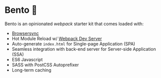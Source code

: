 # Bento 🍱

Bento is an opinionated *webpack* starter kit that comes loaded with:

- [Browsersync](https://www.browsersync.io/)
- Hot Module Reload w/ [Webpack Dev Server](https://github.com/webpack/webpack-dev-server)
- Auto-generate `index.html` for Single-page Application (SPA)
- Seamless integration with back-end server for Server-side Application (SSA)
- ES6 Javascript
- SASS with PostCSS Autoprefixer
- Long-term caching
